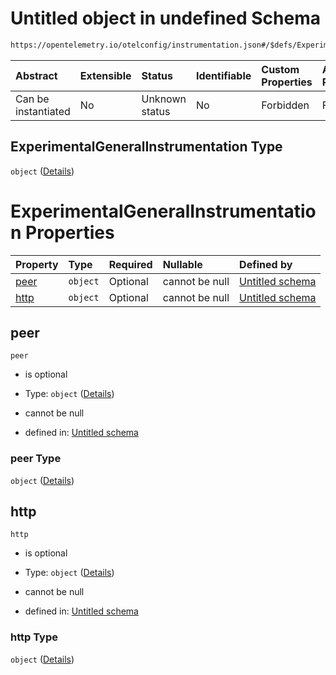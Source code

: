 # Untitled object in undefined Schema

```txt
https://opentelemetry.io/otelconfig/instrumentation.json#/$defs/ExperimentalGeneralInstrumentation
```



| Abstract            | Extensible | Status         | Identifiable | Custom Properties | Additional Properties | Access Restrictions | Defined In                                                                      |
| :------------------ | :--------- | :------------- | :----------- | :---------------- | :-------------------- | :------------------ | :------------------------------------------------------------------------------ |
| Can be instantiated | No         | Unknown status | No           | Forbidden         | Forbidden             | none                | [instrumentation.json\*](../schema/instrumentation.json "open original schema") |

## ExperimentalGeneralInstrumentation Type

`object` ([Details](instrumentation-defs-experimentalgeneralinstrumentation.md))

# ExperimentalGeneralInstrumentation Properties

| Property      | Type     | Required | Nullable       | Defined by                                                                                                                                                                                      |
| :------------ | :------- | :------- | :------------- | :---------------------------------------------------------------------------------------------------------------------------------------------------------------------------------------------- |
| [peer](#peer) | `object` | Optional | cannot be null | [Untitled schema](instrumentation-defs-experimentalpeerinstrumentation.md "https://opentelemetry.io/otelconfig/instrumentation.json#/$defs/ExperimentalGeneralInstrumentation/properties/peer") |
| [http](#http) | `object` | Optional | cannot be null | [Untitled schema](instrumentation-defs-experimentalhttpinstrumentation.md "https://opentelemetry.io/otelconfig/instrumentation.json#/$defs/ExperimentalGeneralInstrumentation/properties/http") |

## peer



`peer`

* is optional

* Type: `object` ([Details](instrumentation-defs-experimentalpeerinstrumentation.md))

* cannot be null

* defined in: [Untitled schema](instrumentation-defs-experimentalpeerinstrumentation.md "https://opentelemetry.io/otelconfig/instrumentation.json#/$defs/ExperimentalGeneralInstrumentation/properties/peer")

### peer Type

`object` ([Details](instrumentation-defs-experimentalpeerinstrumentation.md))

## http



`http`

* is optional

* Type: `object` ([Details](instrumentation-defs-experimentalhttpinstrumentation.md))

* cannot be null

* defined in: [Untitled schema](instrumentation-defs-experimentalhttpinstrumentation.md "https://opentelemetry.io/otelconfig/instrumentation.json#/$defs/ExperimentalGeneralInstrumentation/properties/http")

### http Type

`object` ([Details](instrumentation-defs-experimentalhttpinstrumentation.md))
